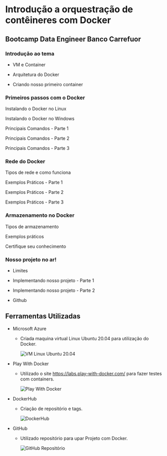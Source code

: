 # Introdução a orquestração de contêineres com Docker



## Bootcamp Data Engineer Banco Carrefuor


### Introdução ao tema

- VM e Container

- Arquitetura do Docker

- Criando nosso primeiro container



### Primeiros passos com o Docker

Instalando o Docker no Linux

Instalando o Docker no Windows

Principais Comandos - Parte 1

Principais Comandos - Parte 2

Principais Comandos - Parte 3



### Rede do Docker

Tipos de rede e como funciona

Exemplos Práticos - Parte 1

Exemplos Práticos - Parte 2

Exemplos Práticos - Parte 3



### Armazenamento no Docker

Tipos de armazenamento

Exemplos práticos

Certifique seu conhecimento



### Nosso projeto no ar!

- Limites

- Implementando nosso projeto - Parte 1

- Implementando nosso projeto - Parte 2

- Github



## Ferramentas Utilizadas 



- Microsoft Azure 

  - Criada maquina virtual Linux Ubuntu 20.04 para utilização do Docker.

    ![VM Linux Ubuntu 20.04](https://i.loli.net/2021/07/15/zCuiyNtwrjvHeYl.png)

- Play With Docker

  - Utilizado o site https://labs.play-with-docker.com/ para fazer testes com containers. 
  
    ![Play With Docker](https://i.loli.net/2021/07/15/KrZAEtcobkMzwsW.png)
  
- DockerHub

  - Criação de repositório e tags.

    ![DockerHub](https://i.loli.net/2021/07/15/lLIrX5EimgAcnau.png)

- GitHub
  - Utilizado repositório para upar Projeto com Docker. 
  
    ![GitHub Repositório](https://i.loli.net/2021/07/15/xfQnHUlCgoAYjSV.png)
